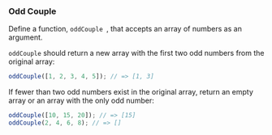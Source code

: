### Odd Couple

Define a function, `oddCouple `, that accepts an array of numbers as an argument.

`oddCouple` should return a new array with the first two odd numbers from the
original array:

```javascript
oddCouple([1, 2, 3, 4, 5]); // => [1, 3]
```

If fewer than two odd numbers exist in the original array, return an empty array
or an array with the only odd number:

```javascript
oddCouple([10, 15, 20]); // => [15]
oddCouple(2, 4, 6, 8); // => []
```
